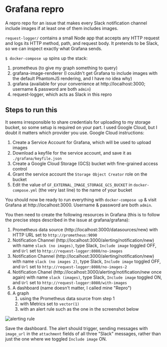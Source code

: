 # Grafana repro

A repro repo for an issue that makes every Slack notification channel include images if at least one of them includes images.

`request-logger/` contains a small Node app that accepts any HTTP request and logs its HTTP method, path, and request body. It pretends to be Slack, so we can inspect exactly what Grafana sends.

`$ docker-compose up` spins up the stack:

1. prometheus (to give my graph something to query)
2. grafana-image-renderer (I couldn't get Grafana to include images with the default PhantomJS rendering, and I have no idea why)
3. grafana (available for your convenience at http://localhost:3000; username & password are both `admin`)
4. request-logger, which acts as Slack in this repro

## Steps to run this

It seems irresponsible to share credentials for uploading to my storage bucket, so some setup is required on your part. I used Google Cloud, but I doubt it matters which provider you use. Google Cloud instructions:

1. Create a Service Account for Grafana, which will be used to upload images
2. Download a keyfile for the service account, and save it as `./grafana/keyfile.json`
3. Create a Google Cloud Storage (GCS) bucket with fine-grained access control
4. Grant the service account the `Storage Object Creator` role on the bucket
5. Edit the value of `GF_EXTERNAL_IMAGE_STORAGE_GCS_BUCKET` in `docker-compose.yml` (the very last line) to the name of your bucket

You should now be ready to run everything with `docker-compose up` & visit Grafana at http://localhost:3000. Username & password are both `admin`.

You then need to create the following resources in Grafana (this is to follow the precise steps described in the issue at grafana/grafana):

1. Prometheus data source (http://localhost:3000/datasources/new) with HTTP URL set to `http://prometheus:9090`
2. Notification Channel (http://localhost:3000/alerting/notification/new) with name `slack (no images)`, type Slack, `Include image` toggled OFF, and `Url` set to `http://request-logger:8080/no-images`
3. Notification Channel (http://localhost:3000/alerting/notification/new) with name `slack (no images 2)`, type Slack, `Include image` toggled OFF, and `Url` set to `http://request-logger:8080/no-images-2`
4. Notification Chanel (http://localhost:3000/alerting/notification/new once again) with name `slack (images)`, type Slack, `Include image` toggled ON, and `Url` set to `http://request-logger:8080/with-images`
5. A dashboard (name doesn't matter, I called mine "Repro")
6. A graph
    1. using the Prometheus data source from step 1
    2. with Metrics set to `vector(1)`
    3. with an alert rule such as the one in the screenshot below
    
![alerting rule](https://user-images.githubusercontent.com/1404650/77013833-38991980-6971-11ea-8fc6-e8ff0fd1b06d.png)

Save the dashboard. The alert should trigger, sending messages with `image_url` in the `attachment` fields of all three "Slack" messages, rather than just the one where we toggled `Include image` ON.
